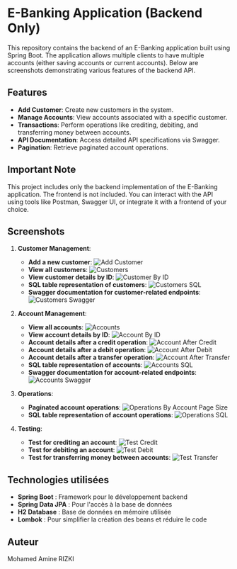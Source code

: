 # E-Banking Application (Backend Only)

This repository contains the backend of an E-Banking application built using Spring Boot. The application allows multiple clients to have multiple accounts (either saving accounts or current accounts). Below are screenshots demonstrating various features of the backend API.

## Features

- **Add Customer**: Create new customers in the system.
- **Manage Accounts**: View accounts associated with a specific customer.
- **Transactions**: Perform operations like crediting, debiting, and transferring money between accounts.
- **API Documentation**: Access detailed API specifications via Swagger.
- **Pagination**: Retrieve paginated account operations.

## Important Note

This project includes only the backend implementation of the E-Banking application. The frontend is not included. You can interact with the API using tools like Postman, Swagger UI, or integrate it with a frontend of your choice.

## Screenshots

1. **Customer Management**:

    - **Add a new customer**:
      ![Add Customer](eBank_Backend/Screenshots/AddCustomer.png)
    - **View all customers**:
      ![Customers](eBank_Backend/Screenshots/customers.png)
    - **View customer details by ID**:
      ![Customer By ID](eBank_Backend/Screenshots/customerById.png)
    - **SQL table representation of customers**:
      ![Customers SQL](eBank_Backend/Screenshots/customersSQL.png)
    - **Swagger documentation for customer-related endpoints**:
      ![Customers Swagger](eBank_Backend/Screenshots/customersSwagger.png)

2. **Account Management**:

    - **View all accounts**:
      ![Accounts](eBank_Backend/Screenshots/accounts.png)
    - **View account details by ID**:
      ![Account By ID](eBank_Backend/Screenshots/accountById.png)
    - **Account details after a credit operation**:
      ![Account After Credit](eBank_Backend/Screenshots/AccountAfterCredit.png)
    - **Account details after a debit operation**:
      ![Account After Debit](eBank_Backend/Screenshots/AccountAfterDebit.png)
    - **Account details after a transfer operation**:
      ![Account After Transfer](Screenshots/accountAfterTransfer.png)
    - **SQL table representation of accounts**:
      ![Accounts SQL](eBank_Backend/Screenshots/accountsSQL.png)
    - **Swagger documentation for account-related endpoints**:
      ![Accounts Swagger](eBank_Backend/Screenshots/accountsSwagger.png)

3. **Operations**:

    - **Paginated account operations**:
      ![Operations By Account Page Size](eBank_Backend/Screenshots/operationsByAccPageSize.png)
    - **SQL table representation of account operations**:
      ![Operations SQL](eBank_Backend/Screenshots/operationsSQL.png)

4. **Testing**:

    - **Test for crediting an account**:
      ![Test Credit](eBank_Backend/Screenshots/testCredit.png)
    - **Test for debiting an account**:
      ![Test Debit](eBank_Backend/Screenshots/testDebit.png)
    - **Test for transferring money between accounts**:
      ![Test Transfer](eBank_Backend/Screenshots/testTransfert.png)


## Technologies utilisées
- **Spring Boot** : Framework pour le développement backend
- **Spring Data JPA** : Pour l'accès à la base de données
- **H2 Database** : Base de données en mémoire utilisée
- **Lombok** : Pour simplifier la création des beans et réduire le code


## Auteur
Mohamed Amine RIZKI